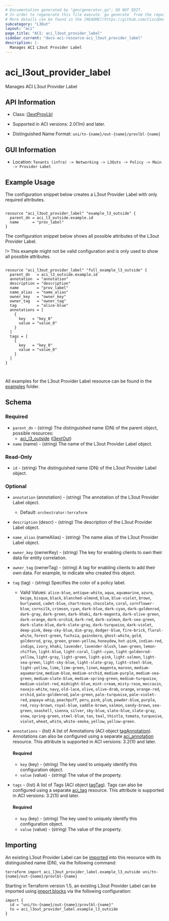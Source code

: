 ```yaml
---
# Documentation generated by "gen/generator.go"; DO NOT EDIT.
# In order to regenerate this file execute `go generate` from the repository root.
# More details can be found in the [README](https://github.com/CiscoDevNet/terraform-provider-aci/blob/master/README.md).
subcategory: "L3Out"
layout: "aci"
page_title: "ACI: aci_l3out_provider_label"
sidebar_current: "docs-aci-resource-aci_l3out_provider_label"
description: |-
  Manages ACI L3out Provider Label
---
```


# aci_l3out_provider_label #

Manages ACI L3out Provider Label



## API Information ##

* Class: [l3extProvLbl](https://pubhub.devnetcloud.com/media/model-doc-latest/docs/app/index.html#/objects/l3extProvLbl/overview)

* Supported in ACI versions: 2.0(1m) and later.

* Distinguished Name Format: `uni/tn-{name}/out-{name}/provlbl-{name}`

## GUI Information ##

* Location: `Tenants (infra) -> Networking -> L3Outs -> Policy -> Main -> Provider Label`

## Example Usage ##

The configuration snippet below creates a L3out Provider Label with only required attributes.

```hcl

resource "aci_l3out_provider_label" "example_l3_outside" {
  parent_dn = aci_l3_outside.example.id
  name      = "prov_label"
}

```
The configuration snippet below shows all possible attributes of the L3out Provider Label.

!> This example might not be valid configuration and is only used to show all possible attributes.

```hcl

resource "aci_l3out_provider_label" "full_example_l3_outside" {
  parent_dn   = aci_l3_outside.example.id
  annotation  = "annotation"
  description = "description"
  name        = "prov_label"
  name_alias  = "name_alias"
  owner_key   = "owner_key"
  owner_tag   = "owner_tag"
  tag         = "alice-blue"
  annotations = [
    {
      key   = "key_0"
      value = "value_0"
    }
  ]
  tags = [
    {
      key   = "key_0"
      value = "value_0"
    }
  ]
}



```

All examples for the L3out Provider Label resource can be found in the [examples](https://github.com/CiscoDevNet/terraform-provider-aci/tree/master/examples/resources/aci_l3out_provider_label) folder.

## Schema ##

### Required ###

* `parent_dn` - (string) The distinguished name (DN) of the parent object, possible resources:
  - [aci_l3_outside](https://registry.terraform.io/providers/CiscoDevNet/aci/latest/docs/resources/l3_outside) ([l3extOut](https://pubhub.devnetcloud.com/media/model-doc-latest/docs/app/index.html#/objects/l3extOut/overview))
* `name` (name) - (string) The name of the L3out Provider Label object.

### Read-Only ###

* `id` - (string) The distinguished name (DN) of the L3out Provider Label object.

### Optional ###
  
* `annotation` (annotation) - (string) The annotation of the L3out Provider Label object.
  - Default: `orchestrator:terraform`
* `description` (descr) - (string) The description of the L3out Provider Label object.
* `name_alias` (nameAlias) - (string) The name alias of the L3out Provider Label object.
* `owner_key` (ownerKey) - (string) The key for enabling clients to own their data for entity correlation.
* `owner_tag` (ownerTag) - (string) A tag for enabling clients to add their own data. For example, to indicate who created this object.
* `tag` (tag) - (string) Specifies the color of a policy label.
  - Valid Values: `alice-blue`, `antique-white`, `aqua`, `aquamarine`, `azure`, `beige`, `bisque`, `black`, `blanched-almond`, `blue`, `blue-violet`, `brown`, `burlywood`, `cadet-blue`, `chartreuse`, `chocolate`, `coral`, `cornflower-blue`, `cornsilk`, `crimson`, `cyan`, `dark-blue`, `dark-cyan`, `dark-goldenrod`, `dark-gray`, `dark-green`, `dark-khaki`, `dark-magenta`, `dark-olive-green`, `dark-orange`, `dark-orchid`, `dark-red`, `dark-salmon`, `dark-sea-green`, `dark-slate-blue`, `dark-slate-gray`, `dark-turquoise`, `dark-violet`, `deep-pink`, `deep-sky-blue`, `dim-gray`, `dodger-blue`, `fire-brick`, `floral-white`, `forest-green`, `fuchsia`, `gainsboro`, `ghost-white`, `gold`, `goldenrod`, `gray`, `green`, `green-yellow`, `honeydew`, `hot-pink`, `indian-red`, `indigo`, `ivory`, `khaki`, `lavender`, `lavender-blush`, `lawn-green`, `lemon-chiffon`, `light-blue`, `light-coral`, `light-cyan`, `light-goldenrod-yellow`, `light-gray`, `light-green`, `light-pink`, `light-salmon`, `light-sea-green`, `light-sky-blue`, `light-slate-gray`, `light-steel-blue`, `light-yellow`, `lime`, `lime-green`, `linen`, `magenta`, `maroon`, `medium-aquamarine`, `medium-blue`, `medium-orchid`, `medium-purple`, `medium-sea-green`, `medium-slate-blue`, `medium-spring-green`, `medium-turquoise`, `medium-violet-red`, `midnight-blue`, `mint-cream`, `misty-rose`, `moccasin`, `navajo-white`, `navy`, `old-lace`, `olive`, `olive-drab`, `orange`, `orange-red`, `orchid`, `pale-goldenrod`, `pale-green`, `pale-turquoise`, `pale-violet-red`, `papaya-whip`, `peachpuff`, `peru`, `pink`, `plum`, `powder-blue`, `purple`, `red`, `rosy-brown`, `royal-blue`, `saddle-brown`, `salmon`, `sandy-brown`, `sea-green`, `seashell`, `sienna`, `silver`, `sky-blue`, `slate-blue`, `slate-gray`, `snow`, `spring-green`, `steel-blue`, `tan`, `teal`, `thistle`, `tomato`, `turquoise`, `violet`, `wheat`, `white`, `white-smoke`, `yellow`, `yellow-green`.

* `annotations` - (list) A list of Annotations (ACI object [tagAnnotation](https://pubhub.devnetcloud.com/media/model-doc-latest/docs/app/index.html#/objects/tagAnnotation/overview)). Annotations can also be configured using a separate [aci_annotation](https://registry.terraform.io/providers/CiscoDevNet/aci/latest/docs/resources/annotation) resource. This attribute is supported in ACI versions: 3.2(1l) and later.
   
  #### Required ####
  
  * `key` (key) - (string) The key used to uniquely identify this configuration object.
  * `value` (value) - (string) The value of the property.

* `tags` - (list) A list of Tags (ACI object [tagTag](https://pubhub.devnetcloud.com/media/model-doc-latest/docs/app/index.html#/objects/tagTag/overview)). Tags can also be configured using a separate [aci_tag](https://registry.terraform.io/providers/CiscoDevNet/aci/latest/docs/resources/tag) resource. This attribute is supported in ACI versions: 3.2(1l) and later.
   
  #### Required ####
  
  * `key` (key) - (string) The key used to uniquely identify this configuration object.
  * `value` (value) - (string) The value of the property.

## Importing

An existing L3out Provider Label can be [imported](https://www.terraform.io/docs/import/index.html) into this resource with its distinguished name (DN), via the following command:

```
terraform import aci_l3out_provider_label.example_l3_outside uni/tn-{name}/out-{name}/provlbl-{name}
```

Starting in Terraform version 1.5, an existing L3out Provider Label can be imported
using [import blocks](https://developer.hashicorp.com/terraform/language/import) via the following configuration:

```
import {
  id = "uni/tn-{name}/out-{name}/provlbl-{name}"
  to = aci_l3out_provider_label.example_l3_outside
}
```



